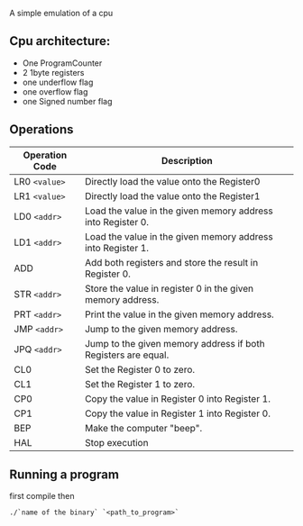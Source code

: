 A simple emulation of a cpu
## Cpu architecture:
- One ProgramCounter
- 2 1byte registers
- one underflow flag
- one overflow flag
- one Signed number flag

## Operations

Operation Code | Description
---------------|--------------------------------------------------------------
LR0 `<value>`  | Directly load the value onto the Register0
LR1 `<value>`  | Directly load the value onto the Register1
LD0 `<addr>`   | Load the value in the given memory address into Register 0.
LD1 `<addr>`   | Load the value in the given memory address into Register 1.
ADD            | Add both registers and store the result in Register 0.
STR `<addr>`   | Store the value in register 0 in the given memory address.
PRT `<addr>`   | Print the value in the given memory address.
JMP `<addr>`   | Jump to the given memory address.
JPQ `<addr>`   | Jump to the given memory address if both Registers are equal.
CL0            | Set the Register 0 to zero.
CL1            | Set the Register 1 to zero.
CP0            | Copy the value in Register 0 into Register 1.
CP1            | Copy the value in Register 1 into Register 0.
BEP            | Make the computer "beep".
HAL            | Stop execution


## Running a program
first compile then
~~~
./`name of the binary` `<path_to_program>`
